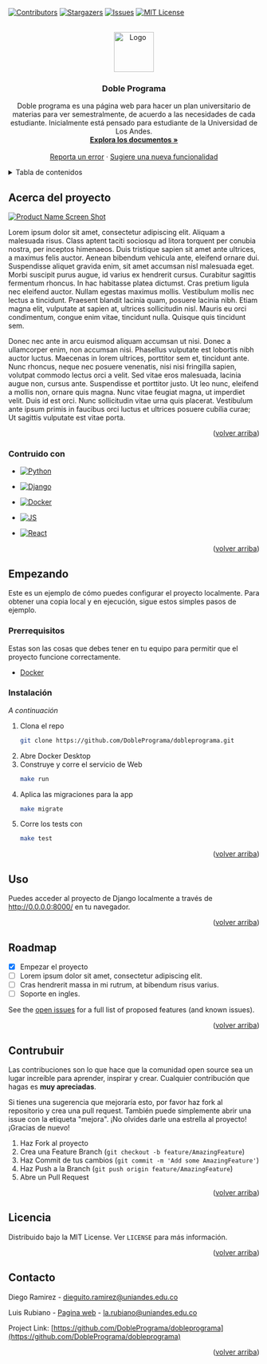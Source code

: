 <!-- Tomado de https://github.com/othneildrew/Best-README-Template -->

<a name="readme-top"></a>

[![Contributors][contributors-shield]][contributors-url]
[![Stargazers][stars-shield]][stars-url]
[![Issues][issues-shield]][issues-url]
[![MIT License][license-shield]][license-url]


<!-- PROJECT LOGO -->
<br />
<div align="center">
  <a href="https://github.com/DoblePrograma/dobleprograma">
    <img src="images/logo.png" alt="Logo" width="80" height="80">
  </a>

  <h3 align="center">Doble Programa</h3>

  <p align="center">
    Doble programa es una página web para hacer un plan universitario de materias para ver semestralmente, de acuerdo a las necesidades de cada estudiante. Inicialmente está pensado para estudiante de la Universidad de Los Andes.
    <br />
    <a href="https://github.com/DoblePrograma/dobleprograma"><strong>Explora los documentos »</strong></a>
    <br />
    <br />
    <a href="https://github.com/DoblePrograma/dobleprograma/issues">Reporta un error</a>
    ·
    <a href="https://github.com/DoblePrograma/dobleprograma/issues">Sugiere una nueva funcionalidad</a>
  </p>
</div>



<!-- TABLE OF CONTENTS -->
<details>
  <summary>Tabla de contenidos</summary>
  <ol>
    <li>
      <a href="#acerca-del-proyecto">Acerca del proyecto</a>
      <ul>
        <li><a href="#construido-con">Contruido con</a></li>
      </ul>
    </li>
    <li>
      <a href="#empezando">Empezando</a>
      <ul>
        <li><a href="#prerrequisitos">Prerrequisitos</a></li>
        <li><a href="#instalacion">Instalación</a></li>
      </ul>
    </li>
    <li><a href="#uso">Uso</a></li>
    <li><a href="#roadmap">Roadmap</a></li>
    <li><a href="#contrubuir">Contrubuir</a></li>
    <li><a href="#licencia">Licencia</a></li>
    <li><a href="#contacto">Contacto</a></li>
  </ol>
</details>



<!-- ABOUT THE PROJECT -->
## Acerca del proyecto

[![Product Name Screen Shot][product-screenshot]](https://example.com)

Lorem ipsum dolor sit amet, consectetur adipiscing elit. Aliquam a malesuada risus. Class aptent taciti sociosqu ad litora torquent per conubia nostra, per inceptos himenaeos. Duis tristique sapien sit amet ante ultrices, a maximus felis auctor. Aenean bibendum vehicula ante, eleifend ornare dui. Suspendisse aliquet gravida enim, sit amet accumsan nisl malesuada eget. Morbi suscipit purus augue, id varius ex hendrerit cursus. Curabitur sagittis fermentum rhoncus. In hac habitasse platea dictumst. Cras pretium ligula nec eleifend auctor. Nullam egestas maximus mollis. Vestibulum mollis nec lectus a tincidunt. Praesent blandit lacinia quam, posuere lacinia nibh. Etiam magna elit, vulputate at sapien at, ultrices sollicitudin nisl. Mauris eu orci condimentum, congue enim vitae, tincidunt nulla. Quisque quis tincidunt sem.

Donec nec ante in arcu euismod aliquam accumsan ut nisi. Donec a ullamcorper enim, non accumsan nisi. Phasellus vulputate est lobortis nibh auctor luctus. Maecenas in lorem ultrices, porttitor sem et, tincidunt ante. Nunc rhoncus, neque nec posuere venenatis, nisi nisi fringilla sapien, volutpat commodo lectus orci a velit. Sed vitae eros malesuada, lacinia augue non, cursus ante. Suspendisse et porttitor justo. Ut leo nunc, eleifend a mollis non, ornare quis magna. Nunc vitae feugiat magna, ut imperdiet velit. Duis id est orci. Nunc sollicitudin vitae urna quis placerat. Vestibulum ante ipsum primis in faucibus orci luctus et ultrices posuere cubilia curae; Ut sagittis vulputate est vitae porta.

<p align="right">(<a href="#readme-top">volver arriba</a>)</p>



### Contruido con

* [![Python][Python]][Python-url]

* [![Django][Django]][Django-url]

* [![Docker][Docker]][Docker-url]

* [![JS][JS]][JS-url]

* [![React][React]][React-url]



<p align="right">(<a href="#readme-top">volver arriba</a>)</p>



<!-- GETTING STARTED -->
## Empezando

Este es un ejemplo de cómo puedes configurar el proyecto localmente.
Para obtener una copia local y en ejecución, sigue estos simples pasos de ejemplo.

### Prerrequisitos

Estas son las cosas que debes tener en tu equipo para permitir que el proyecto funcione correctamente.
* [Docker](https://www.docker.com)

### Instalación

_A continuación_

1. Clona el repo
   ```sh
   git clone https://github.com/DoblePrograma/dobleprograma.git
   ```
3. Abre Docker Desktop
4. Construye y corre el servicio de Web
   ```sh
   make run
   ```
6. Aplica las migraciones para la app
   ```sh
   make migrate
   ```
5. Corre los tests con 
   ```sh
   make test
   ```

<p align="right">(<a href="#readme-top">volver arriba</a>)</p>



<!-- USAGE EXAMPLES -->
## Uso

Puedes acceder al proyecto de Django localmente a través de http://0.0.0.0:8000/ en tu navegador.

<p align="right">(<a href="#readme-top">volver arriba</a>)</p>



<!-- ROADMAP -->
## Roadmap

- [x] Empezar el proyecto
- [ ] Lorem ipsum dolor sit amet, consectetur adipiscing elit.
- [ ] Cras hendrerit massa in mi rutrum, at bibendum risus varius.
- [ ] Soporte en ingles.

See the [open issues](https://github.com/DoblePrograma/dobleprograma/issues) for a full list of proposed features (and known issues).

<p align="right">(<a href="#readme-top">volver arriba</a>)</p>



<!-- CONTRIBUTING -->
## Contrubuir

Las contribuciones son lo que hace que la comunidad open source sea un lugar increíble para aprender, inspirar y crear. Cualquier contribución que hagas es **muy apreciadas**.

Si tienes una sugerencia que mejoraría esto, por favor haz fork al repositorio y crea una pull request. También puede simplemente abrir una issue con la etiqueta "mejora".
¡No olvides darle una estrella al proyecto! ¡Gracias de nuevo!

1. Haz Fork al proyecto
2. Crea una Feature Branch (`git checkout -b feature/AmazingFeature`)
3. Haz Commit de tus cambios (`git commit -m 'Add some AmazingFeature'`)
4. Haz Push a la Branch (`git push origin feature/AmazingFeature`)
5. Abre un Pull Request

<p align="right">(<a href="#readme-top">volver arriba</a>)</p>



<!-- LICENSE -->
## Licencia

Distribuido bajo la MIT License. Ver `LICENSE` para más información.

<p align="right">(<a href="#readme-top">volver arriba</a>)</p>



<!-- CONTACT -->
## Contacto

Diego Ramirez - dieguito.ramirez@uniandes.edu.co

Luis Rubiano - [Pagina web](https://luisrubiano.tech) - la.rubiano@uniandes.edu.co

Project Link: [https://github.com/DoblePrograma/dobleprograma](https://github.com/DoblePrograma/dobleprograma)

<p align="right">(<a href="#readme-top">volver arriba</a>)</p>



<!-- MARKDOWN LINKS & IMAGES -->
<!-- https://www.markdownguide.org/basic-syntax/#reference-style-links -->
[contributors-shield]: https://img.shields.io/github/contributors/DoblePrograma/dobleprograma?style=for-the-badge
[contributors-url]: https://github.com/DoblePrograma/dobleprograma/graphs/contributors
[stars-shield]: https://img.shields.io/github/stars/DoblePrograma/dobleprograma?style=for-the-badge
[stars-url]: https://github.com/DoblePrograma/dobleprograma/stargazers
[issues-shield]: https://img.shields.io/github/issues/DoblePrograma/dobleprograma?style=for-the-badge
[issues-url]: https://github.com/DoblePrograma/dobleprograma/issues
[license-shield]: https://img.shields.io/github/license/DoblePrograma/dobleprograma?style=for-the-badge
[license-url]: https://github.com/DoblePrograma/dobleprograma/blob/master/LICENSE
[product-screenshot]: images/screenshot.png
[Django]: https://img.shields.io/badge/Django-092E20?style=for-the-badge&logo=django&logoColor=white
[Django-url]: https://www.djangoproject.com
[Docker]: https://img.shields.io/badge/docker-%230db7ed.svg?style=for-the-badge&logo=docker&logoColor=white
[Docker-url]: https://www.docker.com
[Python]: https://img.shields.io/badge/Python-3776AB?style=for-the-badge&logo=python&logoColor=white
[Python-url]: https://www.python.org
[JS]: https://img.shields.io/badge/JavaScript-323330?style=for-the-badge&logo=javascript&logoColor=F7DF1E
[JS-url]: https://www.javascript.com
[React]: https://img.shields.io/badge/React-20232A?style=for-the-badge&logo=react&logoColor=61DAFB
[React-url]: https://reactjs.org

